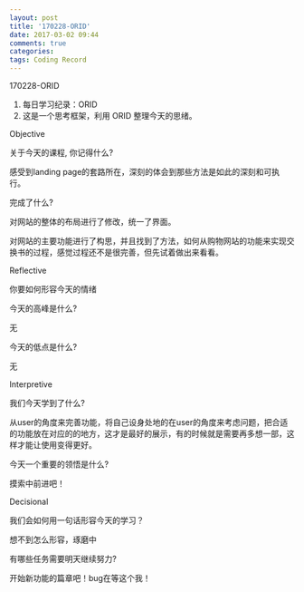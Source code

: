 ```yaml
---
layout: post
title: '170228-ORID'
date: 2017-03-02 09:44
comments: true
categories:  
tags: Coding Record
---
```

170228-ORID

1. 每日学习纪录：ORID
2. 这是一个思考框架，利用 ORID 整理今天的思绪。

Objective

关于今天的课程, 你记得什么?

感受到landing page的套路所在，深刻的体会到那些方法是如此的深刻和可执行。

完成了什么?

对网站的整体的布局进行了修改，统一了界面。

对网站的主要功能进行了构思，并且找到了方法，如何从购物网站的功能来实现交换书的过程，感觉过程还不是很完善，但先试着做出来看看。

Reflective

你要如何形容今天的情绪

今天的高峰是什么?

无

今天的低点是什么?

无

Interpretive

我们今天学到了什么?

从user的角度来完善功能，将自己设身处地的在user的角度来考虑问题，把合适的功能放在对应的的地方，这才是最好的展示，有的时候就是需要再多想一部，这样才能让使用变得更好。

今天一个重要的领悟是什么?

摸索中前进吧！

Decisional

我们会如何用一句话形容今天的学习？

想不到怎么形容，琢磨中

有哪些任务需要明天继续努力?

开始新功能的篇章吧！bug在等这个我！
